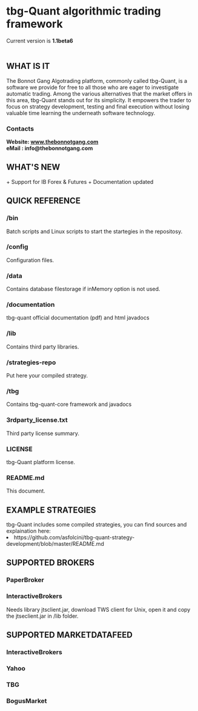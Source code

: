 <h1>tbg-Quant algorithmic trading framework</h1>
Current version is <b>1.1beta6</b>
<br><br>

<h2>WHAT IS IT</h2>
<p>
The Bonnot Gang Algotrading platform, commonly called tbg-Quant, is a software we provide for free to all those who are eager to investigate automatic trading. Among the various alternatives that the market offers in this area, tbg-Quant stands out for its simplicity. It empowers the trader to focus on strategy development, testing and final execution without losing valuable time learning the underneath software technology.
</p>

<h3>Contacts</h3>
<b>Website: <a href="http://www.thebonnotgang.com">www.thebonnotgang.com</a></b><br>
<b>eMail  : info@thebonnotgang.com</b>

<h2>WHAT'S NEW</h2>
+ Support for IB Forex & Futures
+ Documentation updated

<h2>QUICK REFERENCE</h2>

<h3>/bin</h3>
Batch scripts and Linux scripts to start the startegies in the repositosy.

<h3>/config</h3>
Configuration files.

<h3>/data</h3>
Contains database filestorage if inMemory option is not used.

<h3>/documentation</h3>
tbg-quant official documentation (pdf) and html javadocs

<h3>/lib</h3>
Contains third party libraries.

<h3>/strategies-repo</h3>
Put here your compiled strategy.

<h3>/tbg</h3>
Contains tbg-quant-core framework and javadocs


<h3>3rdparty_license.txt</h3>
Third party license summary.

<h3>LICENSE</h3>
tbg-Quant platform license.

<h3>README.md</h3>
This document.

<br>
<h2>EXAMPLE STRATEGIES</h2>
tbg-Quant includes some compiled strategies, you can find sources and explaination here:<br>
<li> https://github.com/asfolcini/tbg-quant-strategy-development/blob/master/README.md

<br>
<h2>SUPPORTED BROKERS</h2>

<h3>PaperBroker</h3>
<h3>InteractiveBrokers</h3>
Needs library jtsclient.jar, download TWS client for Unix, open it and copy the jtseclient.jar in /lib folder.

<br>
<h2>SUPPORTED MARKETDATAFEED</h2>

<h3>InteractiveBrokers</h3>
<h3>Yahoo</h3>
<h3>TBG</h3>
<h3>BogusMarket</h3>

